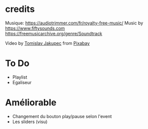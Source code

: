 # credits 
Musique: https://audiotrimmer.com/fr/royalty-free-music/
Music by https://www.fiftysounds.com 
https://freemusicarchive.org/genre/Soundtrack

Video by <a href="https://pixabay.com/users/tommyvideo-3092371/?utm_source=link-attribution&amp;utm_medium=referral&amp;utm_campaign=video&amp;utm_content=5187">Tomislav Jakupec</a> from <a href="https://pixabay.com//?utm_source=link-attribution&amp;utm_medium=referral&amp;utm_campaign=video&amp;utm_content=5187">Pixabay</a>

# To Do 
 - Playlist 
 - Egaliseur

# Améliorable 
- Changement du bouton play/pause selon l'event 
- Les sliders (visu)

